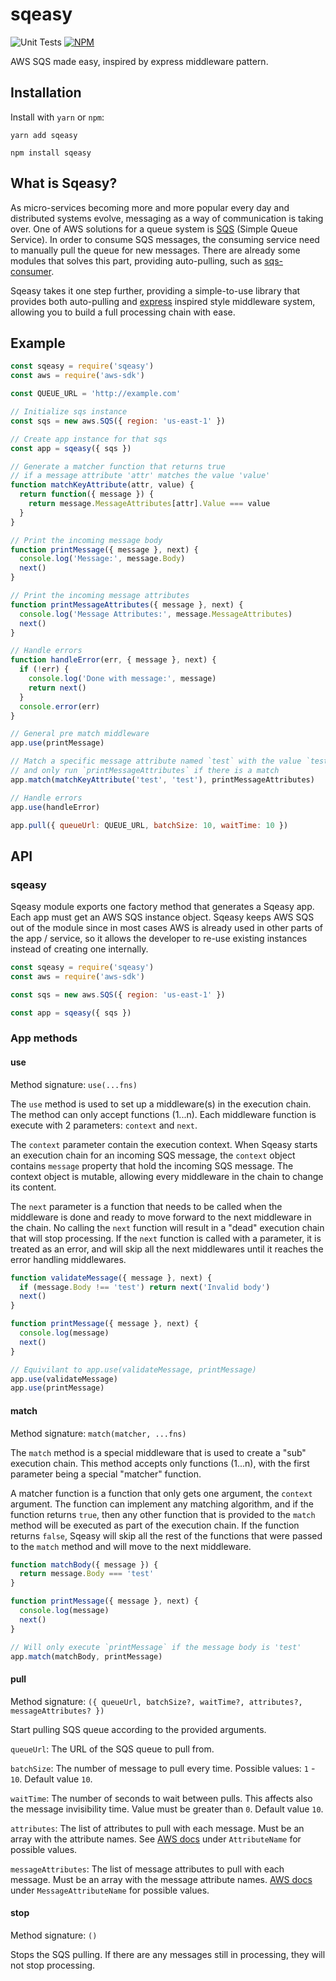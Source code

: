 # sqeasy

![Unit Tests](https://github.com/ron-dadon/sqeasy/actions/workflows/main.yml/badge.svg)
[![NPM](https://nodei.co/npm/sqeasy.png?mini=true)](https://npmjs.org/package/sqeasy)


AWS SQS made easy, inspired by express middleware pattern.

## Installation

Install with `yarn` or `npm`:

```shell
yarn add sqeasy
```

```shell
npm install sqeasy
```

## What is Sqeasy?

As micro-services becoming more and more popular every day and distributed systems evolve, messaging as a way of communication is taking over. One of AWS solutions for a queue system is [SQS](https://aws.amazon.com/sqs/) (Simple Queue Service). In order to consume SQS messages, the consuming service need to manually pull the queue for new messages. There are already some modules that solves this part, providing auto-pulling, such as [sqs-consumer](https://github.com/BBC/sqs-consumer).

Sqeasy takes it one step further, providing a simple-to-use library that provides both auto-pulling and [express](https://github.com/expressjs/express) inspired style middleware system, allowing you to build a full processing chain with ease.

## Example

```js
const sqeasy = require('sqeasy')
const aws = require('aws-sdk')

const QUEUE_URL = 'http://example.com'

// Initialize sqs instance
const sqs = new aws.SQS({ region: 'us-east-1' })

// Create app instance for that sqs
const app = sqeasy({ sqs })

// Generate a matcher function that returns true
// if a message attribute 'attr' matches the value 'value'
function matchKeyAttribute(attr, value) {
  return function({ message }) {
    return message.MessageAttributes[attr].Value === value 
  }
}

// Print the incoming message body
function printMessage({ message }, next) {
  console.log('Message:', message.Body)
  next()
}

// Print the incoming message attributes
function printMessageAttributes({ message }, next) {
  console.log('Message Attributes:', message.MessageAttributes)
  next()
}

// Handle errors
function handleError(err, { message }, next) {
  if (!err) {
    console.log('Done with message:', message)
    return next()
  }
  console.error(err)
}

// General pre match middleware
app.use(printMessage)

// Match a specific message attribute named `test` with the value `test` 
// and only run `printMessageAttributes` if there is a match 
app.match(matchKeyAttribute('test', 'test'), printMessageAttributes)

// Handle errors
app.use(handleError)

app.pull({ queueUrl: QUEUE_URL, batchSize: 10, waitTime: 10 })
```
## API

### sqeasy

Sqeasy module exports one factory method that generates a Sqeasy app. Each app must get an AWS SQS instance object. Sqeasy keeps AWS SQS out of the module since in most cases AWS is already used in other parts of the app / service, so it allows the developer to re-use existing instances instead of creating one internally.

```js
const sqeasy = require('sqeasy')
const aws = require('aws-sdk')

const sqs = new aws.SQS({ region: 'us-east-1' })

const app = sqeasy({ sqs })
```

### App methods

#### use

Method signature: `use(...fns)`

The `use` method is used to set up a middleware(s) in the execution chain.
The method can only accept functions (1...n).
Each middleware function is execute with 2 parameters: `context` and `next`.

The `context` parameter contain the execution context. When Sqeasy starts an execution chain for an incoming SQS message, the `context` object contains `message` property that hold the incoming SQS message. The context object is mutable, allowing every middleware in the chain to change its content.

The `next` parameter is a function that needs to be called when the middleware is done and ready to move forward to the next middleware in the chain. No calling the `next` function will result in a "dead" execution chain that will stop processing. If the `next` function is called with a parameter, it is treated as an error, and will skip all the next middlewares until it reaches the error handling middlewares.

```js
function validateMessage({ message }, next) {
  if (message.Body !== 'test') return next('Invalid body')
  next()
}

function printMessage({ message }, next) {
  console.log(message)
  next()
}

// Equivilant to app.use(validateMessage, printMessage)
app.use(validateMessage)
app.use(printMessage)
```

#### match

Method signature: `match(matcher, ...fns)`

The `match` method is a special middleware that is used to create a "sub" execution chain. This method accepts only functions (1...n), with the first parameter being a special "matcher" function.

A matcher function is a function that only gets one argument, the `context` argument. The function can implement any matching algorithm, and if the function returns `true`, then any other function that is provided to the `match` method will be executed as part of the execution chain. If the function returns `false`, Sqeasy will skip all the rest of the functions that were passed to the `match` method and will move to the next middleware.

```js
function matchBody({ message }) {
  return message.Body === 'test'
}

function printMessage({ message }, next) {
  console.log(message)
  next()
}

// Will only execute `printMessage` if the message body is 'test'
app.match(matchBody, printMessage)
```

#### pull

Method signature: `({ queueUrl, batchSize?, waitTime?, attributes?, messageAttributes? })`

Start pulling SQS queue according to the provided arguments.

`queueUrl`: The URL of the SQS queue to pull from.

`batchSize`: The number of message to pull every time. Possible values: `1` - `10`. Default value `10`.

`waitTime`: The number of seconds to wait between pulls. This affects also the message invisibility time. Value must be greater than `0`. Default value `10`.

`attributes`: The list of attributes to pull with each message. Must be an array with the attribute names. See [AWS docs](https://docs.aws.amazon.com/AWSSimpleQueueService/latest/APIReference/API_ReceiveMessage.html#API_ReceiveMessage_RequestParameters) under `AttributeName` for possible values.

`messageAttributes`: The list of message attributes to pull with each message. Must be an array with the message attribute names. [AWS docs](https://docs.aws.amazon.com/AWSSimpleQueueService/latest/APIReference/API_ReceiveMessage.html#API_ReceiveMessage_RequestParameters) under `MessageAttributeName` for possible values.

#### stop

Method signature: `()`

Stops the SQS pulling. If there are any messages still in processing, they will not stop processing.
